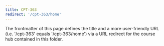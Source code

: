 ```yaml
---
title: CPT-363
redirect: '/cpt-363/home'
---
```


The frontmatter of this page defines the title and a more user-friendly URL (i.e. '/cpt-363' equals '/cpt-363/home') via a URL redirect for the course hub contained in this folder.
